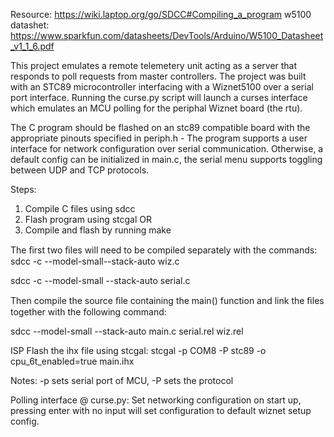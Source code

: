 Resource: https://wiki.laptop.org/go/SDCC#Compiling_a_program
w5100 datashet: https://www.sparkfun.com/datasheets/DevTools/Arduino/W5100_Datasheet_v1_1_6.pdf


This project emulates a remote telemetery unit acting as a server that responds to poll requests from master controllers. The project was built with an STC89 microcontroller interfacing with a Wiznet5100 over a serial port interface. Running the curse.py script will launch a curses interface which emulates an MCU polling for the periphal Wiznet board (the rtu).

The C program should be flashed on an stc89 compatible board with the appropriate pinouts specified in periph.h - The program supports a user interface for network configuration over serial communication. Otherwise, a default config can be initialized in main.c, the serial menu supports toggling between UDP and TCP protocols.

Steps:
1. Compile C files using sdcc
2. Flash program using stcgal
OR
1. Compile and flash by running make

The ﬁrst two ﬁles will need to be compiled separately with the commands:
sdcc -c --model-small--stack-auto wiz.c

sdcc -c --model-small --stack-auto serial.c

Then compile the source ﬁle containing the main() function and link the ﬁles together with the following command:

sdcc --model-small --stack-auto main.c serial.rel wiz.rel 

ISP Flash the ihx file using stcgal:
stcgal -p COM8 -P stc89 -o cpu_6t_enabled=true  main.ihx

Notes:
-p sets serial port of MCU, -P sets the protocol

Polling interface @ curse.py:
Set networking configuration on start up, pressing enter with no input will set configuration to default wiznet setup config.
